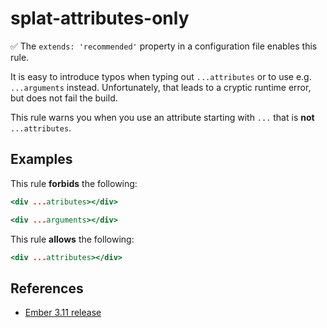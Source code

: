 # splat-attributes-only

:white_check_mark: The `extends: 'recommended'` property in a configuration file enables this rule.

It is easy to introduce typos when typing out `...attributes` or to use e.g.
`...arguments` instead. Unfortunately, that leads to a cryptic runtime error,
but does not fail the build.

This rule warns you when you use an attribute starting with `...` that is **not**
`...attributes`.

## Examples

This rule **forbids** the following:

```hbs
<div ...atributes></div>
```

```hbs
<div ...arguments></div>
```

This rule **allows** the following:

```hbs
<div ...attributes></div>
```

## References

* [Ember 3.11 release](https://blog.emberjs.com/2019/07/15/ember-3-11-released.html)
